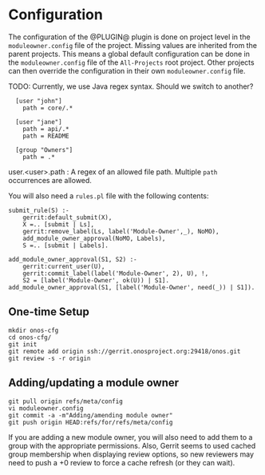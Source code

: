 Configuration
=============

The configuration of the @PLUGIN@ plugin is done on project level in
the `moduleowner.config` file of the project. Missing values are inherited
from the parent projects. This means a global default configuration can
be done in the `moduleowner.config` file of the `All-Projects` root project.
Other projects can then override the configuration in their own
`moduleowner.config` file.

TODO: Currently, we use Java regex syntax. Should we switch to another?

```
  [user "john"]
    path = core/.*

  [user "jane"]
    path = api/.*
    path = README

  [group "Owners"]
    path = .*
```

user.&lt;user&gt;.path
:	A regex of an allowed file path. Multiple `path` occurrences are allowed.

You will also need a `rules.pl` file with the following contents:

```
submit_rule(S) :-
    gerrit:default_submit(X),
    X =.. [submit | Ls],
    gerrit:remove_label(Ls, label('Module-Owner',_), NoMO),
    add_module_owner_approval(NoMO, Labels),
    S =.. [submit | Labels].

add_module_owner_approval(S1, S2) :-
    gerrit:current_user(U),
    gerrit:commit_label(label('Module-Owner', 2), U), !,
    S2 = [label('Module-Owner', ok(U)) | S1].
add_module_owner_approval(S1, [label('Module-Owner', need(_)) | S1]).
```

One-time Setup
--------------
```
mkdir onos-cfg
cd onos-cfg/
git init
git remote add origin ssh://gerrit.onosproject.org:29418/onos.git
git review -s -r origin
```

Adding/updating a module owner
------------------------------
```
git pull origin refs/meta/config
vi moduleowner.config
git commit -a -m"Adding/amending module owner"
git push origin HEAD:refs/for/refs/meta/config
```

If you are adding a new module owner, you will also need to add them to a group with the appropriate permissions.
Also, Gerrit seems to used cached group membership when displaying review options, so new reviewers may need to 
push a +0 review to force a cache refresh (or they can wait).
